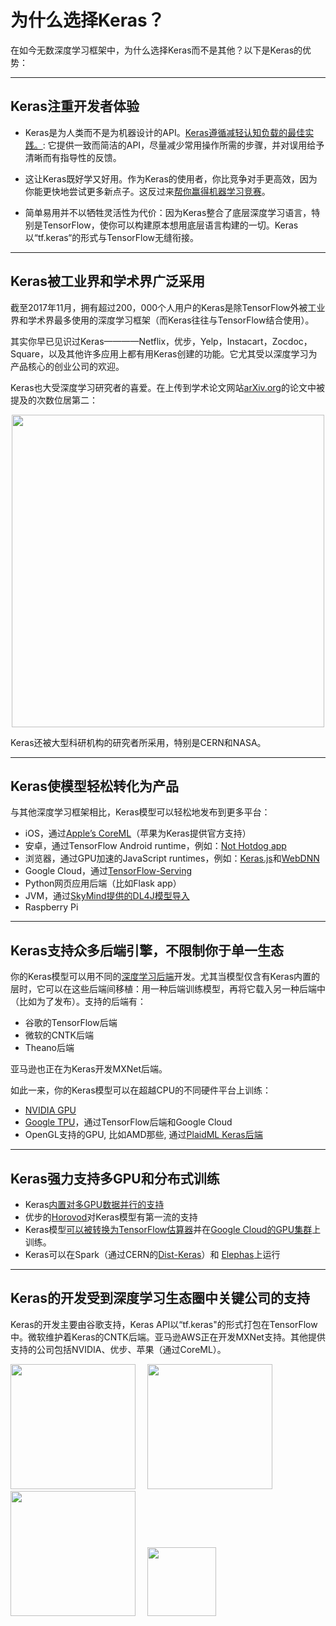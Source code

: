 # 为什么选择Keras？

在如今无数深度学习框架中，为什么选择Keras而不是其他？以下是Keras的优势：

---

## Keras注重开发者体验

- Keras是为人类而不是为机器设计的API。[Keras遵循减轻认知负载的最佳实践。](https://blog.keras.io/user-experience-design-for-apis.html): 它提供一致而简洁的API，尽量减少常用操作所需的步骤，并对误用给予清晰而有指导性的反馈。

- 这让Keras既好学又好用。作为Keras的使用者，你比竞争对手更高效，因为你能更快地尝试更多新点子。这反过来[帮你赢得机器学习竞赛](https://www.quora.com/Why-has-Keras-been-so-successful-lately-at-Kaggle-competitions)。

- 简单易用并不以牺牲灵活性为代价：因为Keras整合了底层深度学习语言，特别是TensorFlow，使你可以构建原本想用底层语言构建的一切。Keras以“tf.keras“的形式与TensorFlow无缝衔接。

---

## Keras被工业界和学术界广泛采用

截至2017年11月，拥有超过200，000个人用户的Keras是除TensorFlow外被工业界和学术界最多使用的深度学习框架（而Keras往往与TensorFlow结合使用）。

其实你早已见识过Keras————Netflix，优步，Yelp，Instacart，Zocdoc，Square，以及其他许多应用上都有用Keras创建的功能。它尤其受以深度学习为产品核心的创业公司的欢迎。

Keras也大受深度学习研究者的喜爱。在上传到学术论文网站[arXiv.org](https://arxiv.org/archive/cs)的论文中被提及的次数位居第二：

<img src='/img/arxiv-mentions.png' style='width:500px; display: block; margin: 0 auto;'/>

Keras还被大型科研机构的研究者所采用，特别是CERN和NASA。

---

## Keras使模型轻松转化为产品

与其他深度学习框架相比，Keras模型可以轻松地发布到更多平台：

- iOS，通过[Apple’s CoreML](https://developer.apple.com/documentation/coreml)（苹果为Keras提供官方支持）
- 安卓，通过TensorFlow Android runtime，例如：[Not Hotdog app](https://medium.com/@timanglade/how-hbos-silicon-valley-built-not-hotdog-with-mobile-tensorflow-keras-react-native-ef03260747f3)
- 浏览器，通过GPU加速的JavaScript runtimes，例如：[Keras.js](https://transcranial.github.io/keras-js/#/)和[WebDNN](https://mil-tokyo.github.io/webdnn/)
- Google Cloud，通过[TensorFlow-Serving](https://www.tensorflow.org/serving/)
- Python网页应用后端（比如Flask app）
- JVM，通过[SkyMind提供的DL4J模型导入](https://deeplearning4j.org/model-import-keras)
- Raspberry Pi

---
## Keras支持众多后端引擎，不限制你于单一生态

你的Keras模型可以用不同的[深度学习后端](https://keras.io/backend/)开发。尤其当模型仅含有Keras内置的层时，它可以在这些后端间移植：用一种后端训练模型，再将它载入另一种后端中（比如为了发布）。支持的后端有：
 
 - 谷歌的TensorFlow后端
 - 微软的CNTK后端
 - Theano后端

亚马逊也正在为Keras开发MXNet后端。

如此一来，你的Keras模型可以在超越CPU的不同硬件平台上训练：

- [NVIDIA GPU](https://developer.nvidia.com/deep-learning)
- [Google TPU](https://cloud.google.com/tpu/)，通过TensorFlow后端和Google Cloud
- OpenGL支持的GPU, 比如AMD那些, 通过[PlaidML Keras后端](https://github.com/plaidml/plaidml)

---

## Keras强力支持多GPU和分布式训练

- Keras[内置对多GPU数据并行的支持](/utils/#multi_gpu_model)
- 优步的[Horovod](https://github.com/uber/horovod)对Keras模型有第一流的支持
- Keras模型[可以被转换为TensorFlow估算器](https://www.tensorflow.org/versions/master/api_docs/python/tf/keras/estimator/model_to_estimator)并在[Google Cloud的GPU集群](https://cloud.google.com/solutions/running-distributed-tensorflow-on-compute-engine)上训练。
- Keras可以在Spark（通过CERN的[Dist-Keras](https://github.com/cerndb/dist-keras)）和 [Elephas](https://github.com/maxpumperla/elephas)上运行

---

## Keras的开发受到深度学习生态圈中关键公司的支持

Keras的开发主要由谷歌支持，Keras API以“tf.keras"的形式打包在TensorFlow中。微软维护着Keras的CNTK后端。亚马逊AWS正在开发MXNet支持。其他提供支持的公司包括NVIDIA、优步、苹果（通过CoreML）。

<img src='/img/google-logo.png' style='width:200px; margin-right:15px;'/>
<img src='/img/microsoft-logo.png' style='width:200px; margin-right:15px;'/>
<img src='/img/nvidia-logo.png' style='width:200px; margin-right:15px;'/>
<img src='/img/aws-logo.png' style='width:110px; margin-right:15px;'/>
